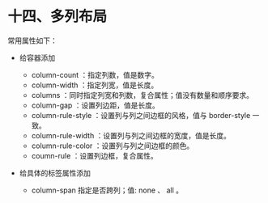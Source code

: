 # 十四、多列布局
常用属性如下：
- 给容器添加
    - column-count ：指定列数，值是数字。 
    - column-width ：指定列宽，值是长度。 
    - columns ：同时指定列宽和列数，复合属性；值没有数量和顺序要求。
    - column-gap ：设置列边距，值是长度。 
    - column-rule-style ：设置列与列之间边框的风格，值与 border-style 一致。 
    - column-rule-width ：设置列与列之间边框的宽度，值是长度。 
    - column-rule-color ：设置列与列之间边框的颜色。
    - coumn-rule ：设置列边框，复合属性。 

- 给具体的标签属性添加
    - column-span 指定是否跨列；值: none 、 all 。
